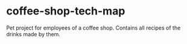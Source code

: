 # coffee-shop-tech-map
 Pet project for employees of a coffee shop. Contains all recipes of the drinks made by them.
